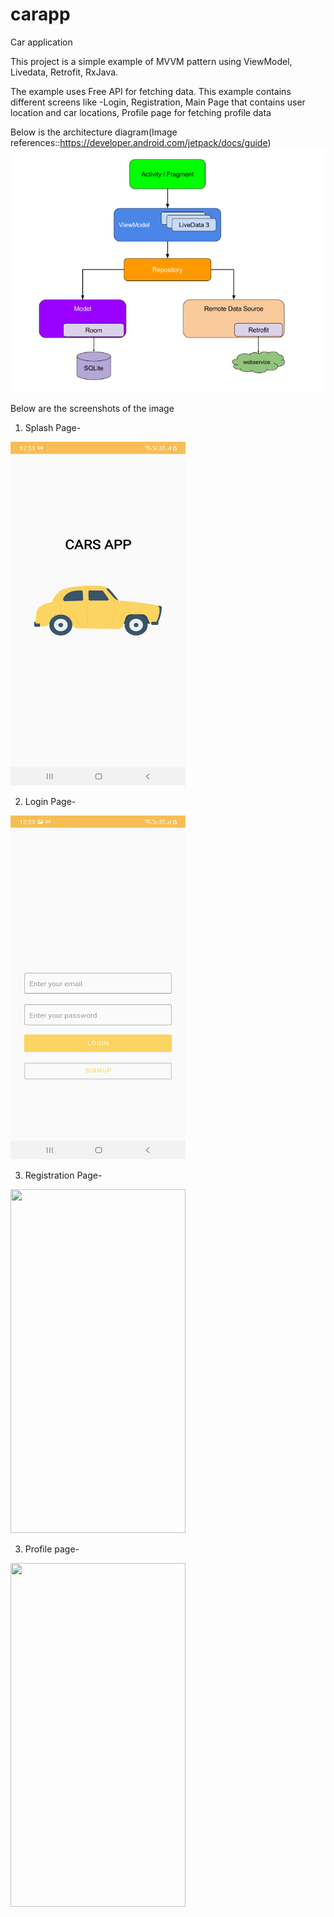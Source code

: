# carapp
Car application


This project is a simple example of MVVM pattern using ViewModel, Livedata, Retrofit, RxJava. 

The example uses Free API for fetching data.
This example contains different screens like -Login, Registration, Main Page that contains user location and car locations, Profile page for fetching profile data

Below is the architecture diagram(Image references::https://developer.android.com/jetpack/docs/guide)
![](Images/mvvm.PNG)

Below are the screenshots of the image
1) Splash Page-

<img src="Images/carapp_splash.jpg" height="550" width="280">

2) Login Page-

<img src="Images/carapp_login.jpg" height="550" width="280">

3) Registration Page-

<img src="Images/carapp_signup.png" height="550" width="280">

3) Profile page-

<img src="Images/carapp_user.png" height="550" width="280">
